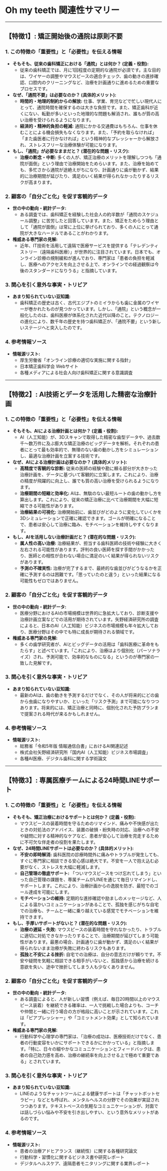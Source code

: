 # Oh my teeth 関連性サマリー

---

## **【特徴1】: 矯正開始後の通院は原則不要**

### **1. この特徴の「重要性」と「必要性」を伝える情報**
*   **そもそも、従来の歯科矯正における「通院」とは何か？ (定義・役割):**
    *   従来の歯科矯正では、月に1回程度の定期的な通院が必須です。主な目的は、ワイヤーの調整やマウスピースの適合チェック、歯の動きの進捗確認、口腔内のクリーニングなど、治療を計画通りに進めるための重要なプロセスです。
*   **なぜ、「通院不要」は必要なのか？ (具体的メリット):**
    *   **時間的・地理的制約からの解放:** 仕事、学業、育児などで忙しい現代人にとって、通院時間を確保するのは大きな負担です。また、矯正歯科が近くにない、転勤が多いといった地理的な問題も解消され、誰もが質の高い治療を受けられるようになります。
    *   **経済的・精神的負担の軽減:** 通院にかかる交通費はもちろん、仕事を休むことによる機会損失もなくなります。また、「予約を取らなければ」「また歯医者に行かなければ」という精神的なプレッシャーから解放され、ストレスフリーな治療体験が可能になります。
*   **もし、「通院」が必要なままだと？ (潜在的な問題・リスク):**
    *   **治療の断念・中断:** 多くの人が、矯正治療のメリットを理解しつつも「通院が面倒」という理由で治療開始をためらいます。また、治療を始めても、多忙さから通院が途絶えがちになり、計画通りに歯が動かず、結果的に治療期間が延びたり、満足のいく結果が得られなかったりするリスクが高まります。

### **2. 顧客の「自分ごと化」を促す客観的データ**
*   **世の中の動向・統計データ:**
    *   ある調査では、歯科矯正を経験した社会人の約半数が「通院のスケジュール調整」に苦労したと回答しています。また、矯正をためらう理由として「通院が面倒」は常に上位に挙げられており、多くの人にとって通院が大きなハードルであることがわかります。
*   **権威ある専門家の見解:**
    *   近年、IT技術を活用して遠隔で医療サービスを提供する「テレデンティストリー（遠隔歯科医療）」が世界的に注目されています。日本でも、オンライン診療の規制緩和が進んでおり、専門家は「患者の負担を軽減し、医療へのアクセスを向上させる上で、オンラインでの経過観察は今後のスタンダードになりうる」と指摘しています。

### **3. 関心を引く意外な事実・トリビア**
*   **あまり知られていない豆知識:**
    *   歯科矯正の歴史は古く、古代エジプトのミイラからも歯に金属のワイヤーが巻かれたものが見つかっています。しかし、「通院」という概念が一般化したのは、歯科医療が体系化された近代以降のこと。テクノロジーの進化により、数千年の歴史を持つ歯科矯正が、「通院不要」という新しいステージへと突入したのです。

### **4. 参考情報ソース**
*   **情報源リスト:**
    *   厚生労働省「オンライン診療の適切な実施に関する指針」
    *   日本矯正歯科学会 Webサイト
    *   各種メディアによる社会人向け歯科矯正に関する意識調査

---

## **【特徴2】: AI技術とデータを活用した精密な治療計画**

### **1. この特徴の「重要性」と「必要性」を伝える情報**
*   **そもそも、AIによる治療計画とは何か？ (定義・役割):**
    *   AI（人工知能）が、3Dスキャンで取得した精密な歯型データや、過去数千〜数万件に及ぶ膨大な矯正治療のビッグデータを解析。それぞれの患者にとって最も効率的で、無理のない歯の動かし方をシミュレーションし、最適な治療計画を立案する技術です。
*   **なぜ、AIによる治療計画は必要なのか？ (具体的メリット):**
    *   **高精度で客観的な診断:** 従来の医師の経験や勘に頼る部分が大きかった治療計画を、データに基づいて客観的に立案します。これにより、治療の精度が飛躍的に向上し、誰でも質の高い治療を受けられるようになります。
    *   **治療期間の短縮と効率化:** AIは、無駄のない最短ルートの歯の動かし方を算出します。これにより、従来の矯正治療に比べて治療期間を大幅に短縮できる可能性があります。
    *   **治療結果の可視化:** 治療開始前に、歯並びがどのように変化していくかを3Dシミュレーションで正確に確認できます。ゴールが明確になることで、患者は安心して治療に臨み、モチベーションを維持しやすくなります。
*   **もし、AIを活用しない治療計画だと？ (潜在的な問題・リスク):**
    *   **属人性の高い治療:** 治療結果が、担当する歯科医師の技術や経験に大きく左右される可能性があります。評判の良い医師を探す手間がかかったり、医師との相性が合わない場合に満足のいく結果が得られないリスクがあります。
    *   **予測の不確実性:** 治療が完了するまで、最終的な歯並びがどうなるかを正確に予測するのは困難です。「思っていたのと違う」といった結果になる可能性もゼロではありません。

### **2. 顧客の「自分ごと化」を促す客観的データ**
*   **世の中の動向・統計データ:**
    *   医療分野におけるAIの市場規模は世界的に急拡大しており、診断支援や治療計画立案などでの活用が期待されています。矢野経済研究所の調査によると、日本のAI（人工知能）ビジネスの市場規模も年々拡大しており、医療分野はその中でも特に成長が期待される領域です。
*   **権威ある専門家の見解:**
    *   多くの歯学研究者が、AIとビッグデータの活用は「歯科医療に革命をもたらす」と述べています。「これにより、治療はより個別化（パーソナライズ）され、予測可能で、効率的なものになる」というのが専門家の一致した見解です。

### **3. 関心を引く意外な事実・トリビア**
*   **あまり知られていない豆知識:**
    *   最新のAIは、歯の動きを予測するだけでなく、その人が将来的にどの歯から虫歯になりやすいか、といった「リスク予測」まで可能になりつつあります。将来的には、矯正治療と同時に、個別化された予防プランまで提案される時代が来るかもしれません。

### **4. 参考情報ソース**
*   **情報源リスト:**
    *   総務省「令和5年版 情報通信白書」におけるAI関連記述
    *   株式会社矢野経済研究所「国内AI（人工知能）ビジネス市場調査」
    *   各種AI医療、デジタル歯科に関する学術論文

---

## **【特徴3】: 専属医療チームによる24時間LINEサポート**

### **1. この特徴の「重要性」と「必要性」を伝える情報**
*   **そもそも、矯正治療におけるサポートとは何か？ (定義・役割):**
    *   マウスピースの装着時間を守るためのリマインド、痛みや不快感が出たときの対処法のアドバイス、装置の破損・紛失時の対応、治療への不安や疑問に対する精神的なケアなど、患者が安心して治療を完走するために不可欠な伴走者の役割を果たします。
*   **なぜ、24時間LINEサポートは必要なのか？ (具体的メリット):**
    *   **不安の即時解消:** 歯科医院の診療時間外に痛みやトラブルが発生しても、すぐに専門家に相談できる安心感は絶大です。不安を一人で抱え込む必要がなく、ストレスを大幅に軽減します。
    *   **自己管理の徹底サポート:** 「ついマウスピースをつけ忘れてしまう」といった自己管理の課題を、専属チームがLINEを通じて毎日リマインドし、サポートします。これにより、治療計画からの逸脱を防ぎ、最短でのゴール達成を可能にします。
    *   **モチベーションの維持:** 定期的な進捗確認や励ましのメッセージなど、人による温かいコミュニケーションがあることで、孤独を感じがちな自宅での治療も、チームと一緒に乗り越えている感覚でモチベーションを維持できます。
*   **もし、手厚いサポートがないと？ (潜在的な問題・リスク):**
    *   **治療の遅延・失敗:** マウスピースの装着時間を守れなかったり、トラブルに適切に対処できなかったりすることで、治療期間が延びてしまう可能性があります。最悪の場合、計画通りに歯が動かず、満足のいく結果が得られないまま治療が失敗に終わるリスクもあります。
    *   **孤独と不安による挫折:** 自宅での治療は、自分の意志だけが頼りです。不安や疑問を気軽に相談できる相手がいないと、孤独感から治療を続ける意欲を失い、途中で挫折してしまう人も少なくありません。

### **2. 顧客の「自分ごと化」を促す客観的データ**
*   **世の中の動向・統計データ:**
    *   ある調査によると、人が新しい習慣（例えば、毎日20時間以上のマウスピース装着）を継続できる確率は、一人で挑戦した場合よりも、コーチや仲間と一緒に行う場合の方が格段に高いことが示されています。これは「ピアプレッシャー」や「コミットメント効果」として知られています。
*   **権威ある専門家の見解:**
    *   行動科学や心理学の専門家は、「治療の成功は、医療技術だけでなく、患者の行動変容をいかにサポートできるかにかかっている」と指摘します。「特に、日々の細やかなコミュニケーションとフィードバックは、患者の自己効力感を高め、治療の継続率を向上させる上で極めて重要である」とされています。

### **3. 関心を引く意外な事実・トリビア**
*   **あまり知られていない豆知識:**
    *   LINEのようなチャットツールによる健康サポートは「チャットボットセラピー」などとも呼ばれ、メンタルヘルスの分野でその効果が実証されつつあります。テキストベースの気軽なコミュニケーションが、対面では話しづらい悩みや不安を引き出しやすい、という意外なメリットがあるのです。

### **4. 参考情報ソース**
*   **情報源リスト:**
    *   患者の治療アドヒアランス（継続性）に関する各種研究論文
    *   行動科学・習慣化に関するビジネス書や研究レポート
    *   デジタルヘルスケア、遠隔患者モニタリングに関する業界レポート
